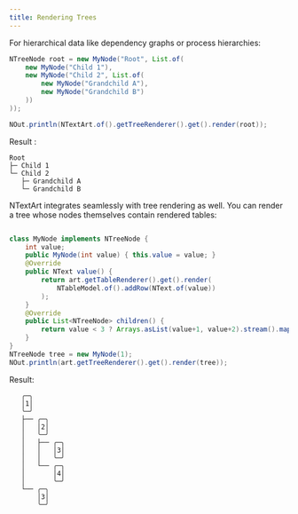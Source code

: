 ```yaml
---
title: Rendering Trees
---
```




For hierarchical data like dependency graphs or process hierarchies:

```java
NTreeNode root = new MyNode("Root", List.of(
    new MyNode("Child 1"),
    new MyNode("Child 2", List.of(
        new MyNode("Grandchild A"),
        new MyNode("Grandchild B")
    ))
));

NOut.println(NTextArt.of().getTreeRenderer().get().render(root));
```

Result :

```
Root
├─ Child 1
└─ Child 2
   ├─ Grandchild A
   └─ Grandchild B
```

NTextArt integrates seamlessly with tree rendering as well. You can render a tree whose nodes themselves contain rendered tables:

```java

class MyNode implements NTreeNode {
    int value;
    public MyNode(int value) { this.value = value; }
    @Override
    public NText value() {
        return art.getTableRenderer().get().render(
            NTableModel.of().addRow(NText.of(value))
        );
    }
    @Override
    public List<NTreeNode> children() {
        return value < 3 ? Arrays.asList(value+1, value+2).stream().map(MyNode::new).collect(Collectors.toList()) : List.of();
    }
}
NTreeNode tree = new MyNode(1);
NOut.println(art.getTreeRenderer().get().render(tree));

```


Result: 

```
   ╭─╮
   │1│
   ╰─╯
   ├── ╭─╮
   │   │2│
   │   ╰─╯
   │   ├── ╭─╮
   │   │   │3│
   │   │   ╰─╯
   │   └── ╭─╮
   │       │4│
   │       ╰─╯
   └── ╭─╮
       │3│
       ╰─╯

```
